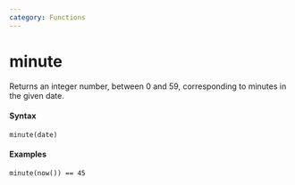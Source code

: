 ```yaml
---
category: Functions
---
```


# minute
Returns an integer number, between 0 and 59, corresponding to minutes in the given date.

#### Syntax
```
minute(date)
```

#### Examples
```
minute(now()) == 45
```
